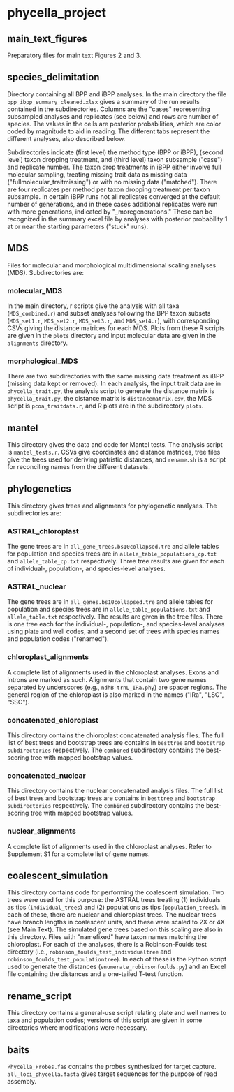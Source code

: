 # phycella_project
 
## main_text_figures
Preparatory files for main text Figures 2 and 3.

## species_delimitation
Directory containing all BPP and iBPP analyses. In the main directory the file `bpp_ibpp_summary_cleaned.xlsx` gives a summary of the run results contained in the subdirectories. Columns are the "cases" representing subsampled analyses and replicates (see below) and rows are number of species. The values in the cells are posterior probabilities, which are color coded by magnitude to aid in reading. The different tabs represent the different analyses, also described below.

Subdirectories indicate (first level) the method type (BPP or iBPP), (second level) taxon dropping treatment, and (third level) taxon subsample ("case") and replicate number. The taxon drop treatments in iBPP either involve full molecular sampling, treating missing trait data as missing data ("fullmolecular_traitmissing") or with no missing data ("matched"). There are four replicates per method per taxon dropping treatment per taxon subsample. In certain iBPP runs not all replicates converged at the default number of generations, and in these cases additional replicates were run with more generations, indicated by "_moregenerations." These can be recognized in the summary excel file by analyses with posterior probability 1 at or near the starting parameters ("stuck" runs).

## MDS
Files for molecular and morphological multidimensional scaling analyses (MDS). Subdirectories are:

### molecular_MDS
In the main directory, r scripts give the analysis with all taxa (`MDS_combined.r`) and subset analyses following the BPP taxon subsets (`MDS_set1.r`, `MDS_set2.r`, `MDS_set3.r`, and `MDS_set4.r`), with corresponding CSVs giving the distance matrices for each MDS. Plots from these R scripts are given in the `plots` directory and input molecular data are given in the `alignments` directory.

### morphological_MDS
There are two subdirectories with the same missing data treatment as iBPP (missing data kept or removed). In each analysis, the input trait data are in `phycella_trait.py`, the analysis script to generate the distance matrix is `phycella_trait.py`, the distance matrix is `distancematrix.csv`, the MDS script is `pcoa_traitdata.r`, and R plots are in the subdirectory `plots`.

## mantel
This directory gives the data and code for Mantel tests. The analysis script is `mantel_tests.r`. CSVs give coordinates and distance matrices, tree files give the trees used for deriving patristic distances, and `rename.sh` is a script for reconciling names from the different datasets.

## phylogenetics
This directory gives trees and alignments for phylogenetic analyses. The subdirectories are:

### ASTRAL_chloroplast
The gene trees are in `all_gene_trees.bs10collapsed.tre` and allele tables for population and species trees are in `allele_table_populations_cp.txt` and `allele_table_cp.txt` respectively. Three tree results are given for each of individual-, population-, and species-level analyses.

### ASTRAL_nuclear
The gene trees are in `all_genes.bs10collapsed.tre` and allele tables for population and species trees are in `allele_table_populations.txt` and `allele_table.txt` respectively. The results are given in the tree files. There is one tree each for the individual-, population-, and species-level analyses using plate and well codes, and a second set of trees with species names and population codes ("renamed").

### chloroplast_alignments
A complete list of alignments used in the chloroplast analyses. Exons and introns are marked as such. Alignments that contain two gene names separated by underscores (e.g., `ndhB-trnL_IRa.phy`) are spacer regions. The general region of the chloroplast is also marked in the names ("IRa", "LSC", "SSC").

### concatenated_chloroplast
This directory contains the chloroplast concatenated analysis files. The full list of best trees and bootstrap trees are contains in `besttree` and `bootstrap subdirectories` respectively. The `combined` subdirectory contains the best-scoring tree with mapped bootstrap values.

### concatenated_nuclear
This directory contains the nuclear concatenated analysis files. The full list of best trees and bootstrap trees are contains in `besttree` and `bootstrap subdirectories` respectively. The `combined` subdirectory contains the best-scoring tree with mapped bootstrap values.

### nuclear_alignments
A complete list of alignments used in the chloroplast analyses. Refer to Supplement S1 for a complete list of gene names.

## coalescent_simulation
This directory contains code for performing the coalescent simulation. Two trees were used for this purpose: the ASTRAL trees treating (1) individuals as tips (`individual_trees`) and (2) populations as tips (`population_trees`). In each of these, there are nuclear and chloroplast trees. The nuclear trees have branch lengths in coalescent units, and these were scaled to 2X or 4X (see Main Text). The simulated gene trees based on this scaling are also in this directory. Files with "namefixed" have taxon names matching the chloroplast. For each of the analyses, there is a Robinson-Foulds test directory (i.e., `robinson_foulds_test_individualtree` and `robinson_foulds_test_populationtree`). In each of these is the Python script used to generate the distances (`enumerate_robinsonfoulds.py`) and an Excel file containing the distances and a one-tailed T-test function.

## rename_script
This directory contains a general-use script relating plate and well names to taxa and population codes; versions of this script are given in some directories where modifications were necessary.

## baits
`Phycella_Probes.fas` contains the probes synthesized for target capture. `all_loci_phycella.fasta` gives target sequences for the purpose of read assembly.
